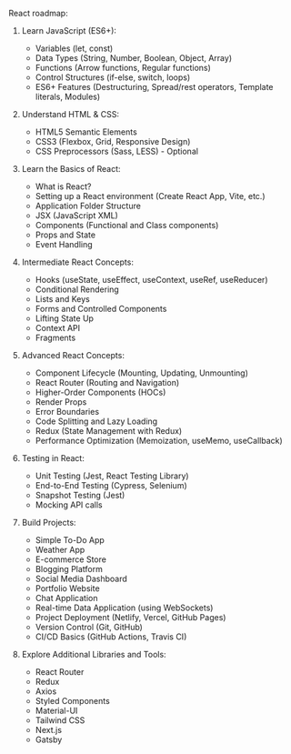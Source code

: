 React roadmap:
1. Learn JavaScript (ES6+):
   - Variables (let, const)
   - Data Types (String, Number, Boolean, Object, Array)
   - Functions (Arrow functions, Regular functions)
   - Control Structures (if-else, switch, loops)
   - ES6+ Features (Destructuring, Spread/rest operators, Template literals, Modules)

2. Understand HTML & CSS:
   - HTML5 Semantic Elements
   - CSS3 (Flexbox, Grid, Responsive Design)
   - CSS Preprocessors (Sass, LESS) - Optional

3. Learn the Basics of React:
   - What is React?
   - Setting up a React environment (Create React App, Vite, etc.)
   - Application Folder Structure
   - JSX (JavaScript XML)
   - Components (Functional and Class components)
   - Props and State
   - Event Handling

4. Intermediate React Concepts:
   - Hooks (useState, useEffect, useContext, useRef, useReducer)
   - Conditional Rendering
   - Lists and Keys
   - Forms and Controlled Components
   - Lifting State Up
   - Context API
   - Fragments

5. Advanced React Concepts:
   - Component Lifecycle (Mounting, Updating, Unmounting)
   - React Router (Routing and Navigation)
   - Higher-Order Components (HOCs)
   - Render Props
   - Error Boundaries
   - Code Splitting and Lazy Loading
   - Redux (State Management with Redux)
   - Performance Optimization (Memoization, useMemo, useCallback)

6. Testing in React:
   - Unit Testing (Jest, React Testing Library)
   - End-to-End Testing (Cypress, Selenium)
   - Snapshot Testing (Jest)
   - Mocking API calls

7. Build Projects:
   - Simple To-Do App
   - Weather App
   - E-commerce Store
   - Blogging Platform
   - Social Media Dashboard
   - Portfolio Website
   - Chat Application
   - Real-time Data Application (using WebSockets)
   - Project Deployment (Netlify, Vercel, GitHub Pages)
   - Version Control (Git, GitHub)
   - CI/CD Basics (GitHub Actions, Travis CI)

8. Explore Additional Libraries and Tools:
   - React Router
   - Redux
   - Axios
   - Styled Components
   - Material-UI
   - Tailwind CSS
   - Next.js
   - Gatsby